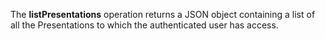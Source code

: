 The **listPresentations** operation returns a JSON object containing a list of all the
Presentations to which the authenticated user has
access.

